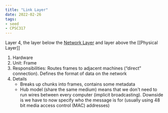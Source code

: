 ```yaml
---
title: "Link Layer"
date: 2022-02-26
tags:
- seed
- CPSC317
---
```


Layer 4, the layer below the [Network Layer](thoughts/Network%20Layer.md) and layer above the [[Physical Layer]]
1. Hardware
2. Unit: Frame
3. Responsibilities: Routes frames to adjacent machines (“direct” connection). Defines the format of data on the network
4. Details
	- Breaks up chunks into frames, contains some metadata
	- Hub model (share the same medium) means that we don't need to run wires between every computer (implicit broadcasting). Downside is we have to now specify who the message is for (usually using 48 bit media access control (MAC) addresses)
